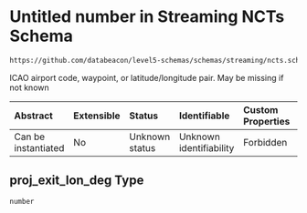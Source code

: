 # Untitled number in Streaming NCTs Schema

```txt
https://github.com/databeacon/level5-schemas/schemas/streaming/ncts.schema.json#/properties/proj_exit_lon_deg
```

ICAO airport code, waypoint, or latitude/longitude pair. May be missing if not known

| Abstract            | Extensible | Status         | Identifiable            | Custom Properties | Additional Properties | Access Restrictions | Defined In                                                                        |
| :------------------ | :--------- | :------------- | :---------------------- | :---------------- | :-------------------- | :------------------ | :-------------------------------------------------------------------------------- |
| Can be instantiated | No         | Unknown status | Unknown identifiability | Forbidden         | Allowed               | none                | [ncts.schema.json\*](../../out/streaming/ncts.schema.json "open original schema") |

## proj\_exit\_lon\_deg Type

`number`
